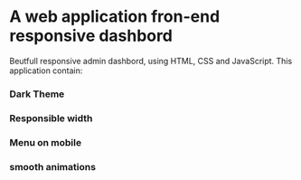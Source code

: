 # A web application fron-end responsive dashbord 

Beutfull responsive admin dashbord, using HTML, CSS and JavaScript. 
This application contain:
### Dark Theme
### Responsible width
### Menu on mobile
### smooth animations 
